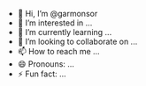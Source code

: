 - 👋 Hi, I’m @garmonsor
- 👀 I’m interested in ...
- 🌱 I’m currently learning ...
- 💞️ I’m looking to collaborate on ...
- 📫 How to reach me ...
- 😄 Pronouns: ...
- ⚡ Fun fact: ...

<!---
garmonsor/garmonsor is a ✨ special ✨ repository because its `README.md` (this file) appears on your GitHub profile.
You can click the Preview link to take a look at your changes.
--->
